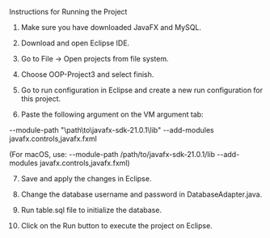 Instructions for Running the Project

1. Make sure you have downloaded JavaFX and MySQL.

2. Download and open Eclipse IDE.

3. Go to File -> Open projects from file system.

4. Choose OOP-Project3 and select finish.

5. Go to run configuration in Eclipse and create a new run configuration for this project.

6. Paste the following argument on the VM argument tab:

--module-path "\path\to\javafx-sdk-21.0.1\lib" --add-modules javafx.controls,javafx.fxml

(For macOS, use: --module-path /path/to/javafx-sdk-21.0.1/lib --add-modules javafx.controls,javafx.fxml)

7. Save and apply the changes in Eclipse.

8. Change the database username and password in DatabaseAdapter.java.

9. Run table.sql file to initialize the database.

10. Click on the Run button to execute the project on Eclipse.
